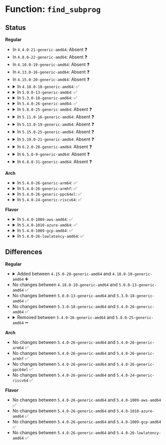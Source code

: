 # Function: <code>find_subprog</code>

## Status
<b>Regular</b>
<ul>
<li>
In <code>4.4.0-21-generic-amd64</code>: Absent ❓
</li>
<li>
In <code>4.8.0-22-generic-amd64</code>: Absent ❓
</li>
<li>
In <code>4.10.0-19-generic-amd64</code>: Absent ❓
</li>
<li>
In <code>4.13.0-16-generic-amd64</code>: Absent ❓
</li>
<li>
In <code>4.15.0-20-generic-amd64</code>: Absent ❓
</li>
<li>
<details>
<summary>In <code>4.18.0-10-generic-amd64</code>: ✅</summary>

```c
int find_subprog(struct bpf_verifier_env * env, int off)
```

```json
{
  "name": "find_subprog",
  "collision_type": "Unique Static",
  "inline_type": "No",
  "funcs": [
    {
      "addr": 18446744071580641536,
      "name": "find_subprog",
      "external": false,
      "loc": "kernel/bpf/verifier.c:770",
      "file": "kernel/bpf/verifier.c",
      "inline": "seen, unknown",
      "caller_inline": [],
      "caller_func": [
        "kernel/bpf/verifier.c:bpf_check",
        "kernel/bpf/verifier.c:bpf_check",
        "kernel/bpf/verifier.c:bpf_check",
        "kernel/bpf/verifier.c:do_check"
      ]
    }
  ],
  "symbols": [
    {
      "addr": 18446744071580641536,
      "name": "find_subprog",
      "section": ".text",
      "bind": "STB_LOCAL",
      "size": 80
    }
  ]
}
```
</details>
</li>
<li>
<details>
<summary>In <code>5.0.0-13-generic-amd64</code>: ✅</summary>

```c
int find_subprog(struct bpf_verifier_env * env, int off)
```

```json
{
  "name": "find_subprog",
  "collision_type": "Unique Static",
  "inline_type": "No",
  "funcs": [
    {
      "addr": 18446744071580703472,
      "name": "find_subprog",
      "external": false,
      "loc": "kernel/bpf/verifier.c:1022",
      "file": "kernel/bpf/verifier.c",
      "inline": "seen, unknown",
      "caller_inline": [],
      "caller_func": [
        "kernel/bpf/verifier.c:bpf_check",
        "kernel/bpf/verifier.c:bpf_check",
        "kernel/bpf/verifier.c:bpf_check",
        "kernel/bpf/verifier.c:do_check"
      ]
    }
  ],
  "symbols": [
    {
      "addr": 18446744071580703472,
      "name": "find_subprog",
      "section": ".text",
      "bind": "STB_LOCAL",
      "size": 86
    }
  ]
}
```
</details>
</li>
<li>
<details>
<summary>In <code>5.3.0-18-generic-amd64</code>: ✅</summary>

```c
int find_subprog(struct bpf_verifier_env * env, int off)
```

```json
{
  "name": "find_subprog",
  "collision_type": "Unique Static",
  "inline_type": "No",
  "funcs": [
    {
      "addr": 18446744071580772768,
      "name": "find_subprog",
      "external": false,
      "loc": "kernel/bpf/verifier.c:1087",
      "file": "kernel/bpf/verifier.c",
      "inline": "seen, unknown",
      "caller_inline": [],
      "caller_func": [
        "kernel/bpf/verifier.c:bpf_check",
        "kernel/bpf/verifier.c:jit_subprogs",
        "kernel/bpf/verifier.c:jit_subprogs",
        "kernel/bpf/verifier.c:do_check"
      ]
    }
  ],
  "symbols": [
    {
      "addr": 18446744071580772768,
      "name": "find_subprog",
      "section": ".text",
      "bind": "STB_LOCAL",
      "size": 86
    }
  ]
}
```
</details>
</li>
<li>
<details>
<summary>In <code>5.4.0-26-generic-amd64</code>: ✅</summary>

```c
int find_subprog(struct bpf_verifier_env * env, int off)
```

```json
{
  "name": "find_subprog",
  "collision_type": "Unique Static",
  "inline_type": "No",
  "funcs": [
    {
      "addr": 18446744071580823680,
      "name": "find_subprog",
      "external": false,
      "loc": "kernel/bpf/verifier.c:1088",
      "file": "kernel/bpf/verifier.c",
      "inline": "seen, unknown",
      "caller_inline": [],
      "caller_func": [
        "kernel/bpf/verifier.c:bpf_check",
        "kernel/bpf/verifier.c:jit_subprogs",
        "kernel/bpf/verifier.c:jit_subprogs",
        "kernel/bpf/verifier.c:do_check"
      ]
    }
  ],
  "symbols": [
    {
      "addr": 18446744071580823680,
      "name": "find_subprog",
      "section": ".text",
      "bind": "STB_LOCAL",
      "size": 86
    }
  ]
}
```
</details>
</li>
<li>
<details>
<summary>In <code>5.8.0-25-generic-amd64</code>: Absent ❓</summary>

```json
{
  "name": "find_subprog",
  "collision_type": "Unique Static",
  "inline_type": "Full",
  "funcs": [
    {
      "addr": 18446744071580988945,
      "name": "find_subprog",
      "external": false,
      "loc": "kernel/bpf/verifier.c:1396",
      "file": "kernel/bpf/verifier.c",
      "inline": "not declared, inlined",
      "caller_inline": [
        "kernel/bpf/verifier.c:jit_subprogs",
        "kernel/bpf/verifier.c:jit_subprogs",
        "kernel/bpf/verifier.c:check_func_call",
        "kernel/bpf/verifier.c:check_max_stack_depth"
      ],
      "caller_func": []
    }
  ],
  "symbols": []
}
```
</details>
</li>
<li>
<details>
<summary>In <code>5.11.0-16-generic-amd64</code>: Absent ❓</summary>

```json
{
  "name": "find_subprog",
  "collision_type": "Unique Static",
  "inline_type": "Full",
  "funcs": [
    {
      "addr": 18446744071580997659,
      "name": "find_subprog",
      "external": false,
      "loc": "kernel/bpf/verifier.c:1441",
      "file": "kernel/bpf/verifier.c",
      "inline": "not declared, inlined",
      "caller_inline": [
        "kernel/bpf/verifier.c:jit_subprogs",
        "kernel/bpf/verifier.c:jit_subprogs",
        "kernel/bpf/verifier.c:check_func_call",
        "kernel/bpf/verifier.c:check_max_stack_depth"
      ],
      "caller_func": []
    }
  ],
  "symbols": []
}
```
</details>
</li>
<li>
<details>
<summary>In <code>5.13.0-19-generic-amd64</code>: Absent ❓</summary>

```json
{
  "name": "find_subprog",
  "collision_type": "Unique Static",
  "inline_type": "Full",
  "funcs": [
    {
      "addr": 18446744071581004891,
      "name": "find_subprog",
      "external": false,
      "loc": "kernel/bpf/verifier.c:1533",
      "file": "kernel/bpf/verifier.c",
      "inline": "not declared, inlined",
      "caller_inline": [
        "kernel/bpf/verifier.c:jit_subprogs",
        "kernel/bpf/verifier.c:jit_subprogs",
        "kernel/bpf/verifier.c:jit_subprogs",
        "kernel/bpf/verifier.c:do_check",
        "kernel/bpf/verifier.c:check_max_stack_depth"
      ],
      "caller_func": []
    }
  ],
  "symbols": []
}
```
</details>
</li>
<li>
<details>
<summary>In <code>5.15.0-25-generic-amd64</code>: Absent ❓</summary>

```json
{
  "name": "find_subprog",
  "collision_type": "Unique Static",
  "inline_type": "Full",
  "funcs": [
    {
      "addr": 18446744071581220245,
      "name": "find_subprog",
      "external": false,
      "loc": "kernel/bpf/verifier.c:1601",
      "file": "kernel/bpf/verifier.c",
      "inline": "not declared, inlined",
      "caller_inline": [
        "kernel/bpf/verifier.c:jit_subprogs",
        "kernel/bpf/verifier.c:jit_subprogs",
        "kernel/bpf/verifier.c:jit_subprogs",
        "kernel/bpf/verifier.c:do_check",
        "kernel/bpf/verifier.c:check_max_stack_depth"
      ],
      "caller_func": []
    }
  ],
  "symbols": []
}
```
</details>
</li>
<li>
<details>
<summary>In <code>5.19.0-21-generic-amd64</code>: Absent ❓</summary>

```json
{
  "name": "find_subprog",
  "collision_type": "Unique Static",
  "inline_type": "Full",
  "funcs": [
    {
      "addr": 18446744071581505475,
      "name": "find_subprog",
      "external": false,
      "loc": "kernel/bpf/verifier.c:1806",
      "file": "kernel/bpf/verifier.c",
      "inline": "not declared, inlined",
      "caller_inline": [
        "kernel/bpf/verifier.c:jit_subprogs",
        "kernel/bpf/verifier.c:jit_subprogs",
        "kernel/bpf/verifier.c:do_check",
        "kernel/bpf/verifier.c:check_ld_imm",
        "kernel/bpf/verifier.c:check_max_stack_depth"
      ],
      "caller_func": []
    }
  ],
  "symbols": []
}
```
</details>
</li>
<li>
<details>
<summary>In <code>6.2.0-20-generic-amd64</code>: Absent ❓</summary>

```json
{
  "name": "find_subprog",
  "collision_type": "Unique Static",
  "inline_type": "Full",
  "funcs": [
    {
      "addr": 18446744071581860323,
      "name": "find_subprog",
      "external": false,
      "loc": "kernel/bpf/verifier.c:2021",
      "file": "kernel/bpf/verifier.c",
      "inline": "not declared, inlined",
      "caller_inline": [
        "kernel/bpf/verifier.c:jit_subprogs",
        "kernel/bpf/verifier.c:jit_subprogs",
        "kernel/bpf/verifier.c:do_check",
        "kernel/bpf/verifier.c:check_ld_imm",
        "kernel/bpf/verifier.c:check_max_stack_depth"
      ],
      "caller_func": []
    }
  ],
  "symbols": []
}
```
</details>
</li>
<li>
<details>
<summary>In <code>6.5.0-9-generic-amd64</code>: Absent ❓</summary>

```json
{
  "name": "find_subprog",
  "collision_type": "Unique Static",
  "inline_type": "Full",
  "funcs": [
    {
      "addr": 18446744071582032755,
      "name": "find_subprog",
      "external": false,
      "loc": "kernel/bpf/verifier.c:2420",
      "file": "kernel/bpf/verifier.c",
      "inline": "not declared, inlined",
      "caller_inline": [
        "kernel/bpf/verifier.c:jit_subprogs",
        "kernel/bpf/verifier.c:jit_subprogs",
        "kernel/bpf/verifier.c:do_check",
        "kernel/bpf/verifier.c:check_ld_imm",
        "kernel/bpf/verifier.c:check_max_stack_depth_subprog",
        "kernel/bpf/verifier.c:backtrack_insn"
      ],
      "caller_func": []
    }
  ],
  "symbols": []
}
```
</details>
</li>
<li>
<details>
<summary>In <code>6.8.0-31-generic-amd64</code>: Absent ❓</summary>

```json
{
  "name": "find_subprog",
  "collision_type": "Unique Static",
  "inline_type": "Full",
  "funcs": [
    {
      "addr": 18446744071582174789,
      "name": "find_subprog",
      "external": false,
      "loc": "kernel/bpf/verifier.c:2431",
      "file": "kernel/bpf/verifier.c",
      "inline": "not declared, inlined",
      "caller_inline": [
        "kernel/bpf/verifier.c:jit_subprogs",
        "kernel/bpf/verifier.c:jit_subprogs",
        "kernel/bpf/verifier.c:check_ld_imm",
        "kernel/bpf/verifier.c:check_max_stack_depth_subprog",
        "kernel/bpf/verifier.c:backtrack_insn"
      ],
      "caller_func": []
    }
  ],
  "symbols": []
}
```
</details>
</li>
</ul>
<b>Arch</b>
<ul>
<li>
<details>
<summary>In <code>5.4.0-26-generic-arm64</code>: ✅</summary>

```c
int find_subprog(struct bpf_verifier_env * env, int off)
```

```json
{
  "name": "find_subprog",
  "collision_type": "Unique Static",
  "inline_type": "No",
  "funcs": [
    {
      "addr": 18446603336492147512,
      "name": "find_subprog",
      "external": false,
      "loc": "kernel/bpf/verifier.c:1088",
      "file": "kernel/bpf/verifier.c",
      "inline": "seen, unknown",
      "caller_inline": [],
      "caller_func": [
        "kernel/bpf/verifier.c:bpf_check",
        "kernel/bpf/verifier.c:jit_subprogs",
        "kernel/bpf/verifier.c:jit_subprogs",
        "kernel/bpf/verifier.c:do_check"
      ]
    }
  ],
  "symbols": [
    {
      "addr": 18446603336492147512,
      "name": "find_subprog",
      "section": ".text",
      "bind": "STB_LOCAL",
      "size": 104
    }
  ]
}
```
</details>
</li>
<li>
<details>
<summary>In <code>5.4.0-26-generic-armhf</code>: ✅</summary>

```c
int find_subprog(struct bpf_verifier_env * env, int off)
```

```json
{
  "name": "find_subprog",
  "collision_type": "Unique Static",
  "inline_type": "No",
  "funcs": [
    {
      "addr": 3226044404,
      "name": "find_subprog",
      "external": false,
      "loc": "kernel/bpf/verifier.c:1088",
      "file": "kernel/bpf/verifier.c",
      "inline": "seen, unknown",
      "caller_inline": [],
      "caller_func": [
        "kernel/bpf/verifier.c:bpf_check",
        "kernel/bpf/verifier.c:jit_subprogs",
        "kernel/bpf/verifier.c:jit_subprogs",
        "kernel/bpf/verifier.c:do_check"
      ]
    }
  ],
  "symbols": [
    {
      "addr": 3226044404,
      "name": "find_subprog",
      "section": ".text",
      "bind": "STB_LOCAL",
      "size": 108
    }
  ]
}
```
</details>
</li>
<li>
<details>
<summary>In <code>5.4.0-26-generic-ppc64el</code>: ✅</summary>

```c
int find_subprog(struct bpf_verifier_env * env, int off)
```

```json
{
  "name": "find_subprog",
  "collision_type": "Unique Static",
  "inline_type": "No",
  "funcs": [
    {
      "addr": 13835058055285354560,
      "name": "find_subprog",
      "external": false,
      "loc": "kernel/bpf/verifier.c:1088",
      "file": "kernel/bpf/verifier.c",
      "inline": "seen, unknown",
      "caller_inline": [],
      "caller_func": [
        "kernel/bpf/verifier.c:bpf_check",
        "kernel/bpf/verifier.c:jit_subprogs",
        "kernel/bpf/verifier.c:jit_subprogs",
        "kernel/bpf/verifier.c:do_check"
      ]
    }
  ],
  "symbols": [
    {
      "addr": 13835058055285354560,
      "name": "find_subprog",
      "section": ".text",
      "bind": "STB_LOCAL",
      "size": 148
    }
  ]
}
```
</details>
</li>
<li>
<details>
<summary>In <code>5.4.0-24-generic-riscv64</code>: ✅</summary>

```c
int find_subprog(struct bpf_verifier_env * env, int off)
```

```json
{
  "name": "find_subprog",
  "collision_type": "Unique Static",
  "inline_type": "No",
  "funcs": [
    {
      "addr": 18446743936272308110,
      "name": "find_subprog",
      "external": false,
      "loc": "kernel/bpf/verifier.c:1088",
      "file": "kernel/bpf/verifier.c",
      "inline": "seen, unknown",
      "caller_inline": [],
      "caller_func": [
        "kernel/bpf/verifier.c:bpf_check",
        "kernel/bpf/verifier.c:jit_subprogs",
        "kernel/bpf/verifier.c:jit_subprogs",
        "kernel/bpf/verifier.c:do_check"
      ]
    }
  ],
  "symbols": [
    {
      "addr": 18446743936272308110,
      "name": "find_subprog",
      "section": ".text",
      "bind": "STB_LOCAL",
      "size": 94
    }
  ]
}
```
</details>
</li>
</ul>
<b>Flavor</b>
<ul>
<li>
<details>
<summary>In <code>5.4.0-1009-aws-amd64</code>: ✅</summary>

```c
int find_subprog(struct bpf_verifier_env * env, int off)
```

```json
{
  "name": "find_subprog",
  "collision_type": "Unique Static",
  "inline_type": "No",
  "funcs": [
    {
      "addr": 18446744071580792480,
      "name": "find_subprog",
      "external": false,
      "loc": "kernel/bpf/verifier.c:1088",
      "file": "kernel/bpf/verifier.c",
      "inline": "seen, unknown",
      "caller_inline": [],
      "caller_func": [
        "kernel/bpf/verifier.c:bpf_check",
        "kernel/bpf/verifier.c:jit_subprogs",
        "kernel/bpf/verifier.c:jit_subprogs",
        "kernel/bpf/verifier.c:do_check"
      ]
    }
  ],
  "symbols": [
    {
      "addr": 18446744071580792480,
      "name": "find_subprog",
      "section": ".text",
      "bind": "STB_LOCAL",
      "size": 86
    }
  ]
}
```
</details>
</li>
<li>
<details>
<summary>In <code>5.4.0-1010-azure-amd64</code>: ✅</summary>

```c
int find_subprog(struct bpf_verifier_env * env, int off)
```

```json
{
  "name": "find_subprog",
  "collision_type": "Unique Static",
  "inline_type": "No",
  "funcs": [
    {
      "addr": 18446744071580738656,
      "name": "find_subprog",
      "external": false,
      "loc": "kernel/bpf/verifier.c:1088",
      "file": "kernel/bpf/verifier.c",
      "inline": "seen, unknown",
      "caller_inline": [],
      "caller_func": [
        "kernel/bpf/verifier.c:bpf_check",
        "kernel/bpf/verifier.c:jit_subprogs",
        "kernel/bpf/verifier.c:jit_subprogs",
        "kernel/bpf/verifier.c:do_check"
      ]
    }
  ],
  "symbols": [
    {
      "addr": 18446744071580738656,
      "name": "find_subprog",
      "section": ".text",
      "bind": "STB_LOCAL",
      "size": 86
    }
  ]
}
```
</details>
</li>
<li>
<details>
<summary>In <code>5.4.0-1009-gcp-amd64</code>: ✅</summary>

```c
int find_subprog(struct bpf_verifier_env * env, int off)
```

```json
{
  "name": "find_subprog",
  "collision_type": "Unique Static",
  "inline_type": "No",
  "funcs": [
    {
      "addr": 18446744071580783728,
      "name": "find_subprog",
      "external": false,
      "loc": "kernel/bpf/verifier.c:1088",
      "file": "kernel/bpf/verifier.c",
      "inline": "seen, unknown",
      "caller_inline": [],
      "caller_func": [
        "kernel/bpf/verifier.c:bpf_check",
        "kernel/bpf/verifier.c:jit_subprogs",
        "kernel/bpf/verifier.c:jit_subprogs",
        "kernel/bpf/verifier.c:do_check"
      ]
    }
  ],
  "symbols": [
    {
      "addr": 18446744071580783728,
      "name": "find_subprog",
      "section": ".text",
      "bind": "STB_LOCAL",
      "size": 86
    }
  ]
}
```
</details>
</li>
<li>
<details>
<summary>In <code>5.4.0-26-lowlatency-amd64</code>: ✅</summary>

```c
int find_subprog(struct bpf_verifier_env * env, int off)
```

```json
{
  "name": "find_subprog",
  "collision_type": "Unique Static",
  "inline_type": "No",
  "funcs": [
    {
      "addr": 18446744071580842112,
      "name": "find_subprog",
      "external": false,
      "loc": "kernel/bpf/verifier.c:1088",
      "file": "kernel/bpf/verifier.c",
      "inline": "seen, unknown",
      "caller_inline": [],
      "caller_func": [
        "kernel/bpf/verifier.c:bpf_check",
        "kernel/bpf/verifier.c:jit_subprogs",
        "kernel/bpf/verifier.c:jit_subprogs",
        "kernel/bpf/verifier.c:do_check"
      ]
    }
  ],
  "symbols": [
    {
      "addr": 18446744071580842112,
      "name": "find_subprog",
      "section": ".text",
      "bind": "STB_LOCAL",
      "size": 86
    }
  ]
}
```
</details>
</li>
</ul>

## Differences
<b>Regular</b>
<ul>
<li>
<details>
<summary>Added between <code>4.15.0-20-generic-amd64</code> and <code>4.18.0-10-generic-amd64</code> ➕</summary>

```c
int find_subprog(struct bpf_verifier_env * env, int off)
```
</details>
</li>
<li>
No changes between <code>4.18.0-10-generic-amd64</code> and <code>5.0.0-13-generic-amd64</code> ✅
</li>
<li>
No changes between <code>5.0.0-13-generic-amd64</code> and <code>5.3.0-18-generic-amd64</code> ✅
</li>
<li>
No changes between <code>5.3.0-18-generic-amd64</code> and <code>5.4.0-26-generic-amd64</code> ✅
</li>
<li>
<details>
<summary>Removed between <code>5.4.0-26-generic-amd64</code> and <code>5.8.0-25-generic-amd64</code> ➖</summary>

```c
int find_subprog(struct bpf_verifier_env * env, int off)
```
</details>
</li>
</ul>
<b>Arch</b>
<ul>
<li>
No changes between <code>5.4.0-26-generic-amd64</code> and <code>5.4.0-26-generic-arm64</code> ✅
</li>
<li>
No changes between <code>5.4.0-26-generic-amd64</code> and <code>5.4.0-26-generic-armhf</code> ✅
</li>
<li>
No changes between <code>5.4.0-26-generic-amd64</code> and <code>5.4.0-26-generic-ppc64el</code> ✅
</li>
<li>
No changes between <code>5.4.0-26-generic-amd64</code> and <code>5.4.0-24-generic-riscv64</code> ✅
</li>
</ul>
<b>Flavor</b>
<ul>
<li>
No changes between <code>5.4.0-26-generic-amd64</code> and <code>5.4.0-1009-aws-amd64</code> ✅
</li>
<li>
No changes between <code>5.4.0-26-generic-amd64</code> and <code>5.4.0-1010-azure-amd64</code> ✅
</li>
<li>
No changes between <code>5.4.0-26-generic-amd64</code> and <code>5.4.0-1009-gcp-amd64</code> ✅
</li>
<li>
No changes between <code>5.4.0-26-generic-amd64</code> and <code>5.4.0-26-lowlatency-amd64</code> ✅
</li>
</ul>
